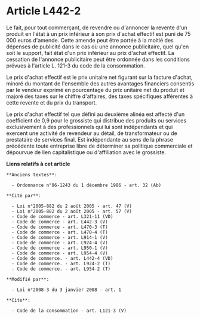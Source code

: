 # Article L442-2

Le fait, pour tout commerçant, de revendre ou d'annoncer la revente d'un produit en l'état à un prix inférieur à son prix
d'achat effectif est puni de 75 000 euros d'amende. Cette amende peut être portée à la moitié des dépenses de publicité dans
le cas où une annonce publicitaire, quel qu'en soit le support, fait état d'un prix inférieur au prix d'achat effectif. La
cessation de l'annonce publicitaire peut être ordonnée dans les conditions prévues à l'article L. 121-3 du code de la
consommation. 

Le prix d'achat effectif est le prix unitaire net figurant sur la facture d'achat, minoré du montant de l'ensemble des autres
avantages financiers consentis par le vendeur exprimé en pourcentage du prix unitaire net du produit et majoré des taxes sur
le chiffre d'affaires, des taxes spécifiques afférentes à cette revente et du prix du transport. 

Le prix d'achat effectif tel que défini au deuxième alinéa est affecté d'un coefficient de 0,9 pour le grossiste qui
distribue des produits ou services exclusivement à des professionnels qui lui sont indépendants et qui exercent une activité
de revendeur au détail, de transformateur ou de prestataire de services final. Est indépendante au sens de la phrase
précédente toute entreprise libre de déterminer sa politique commerciale et dépourvue de lien capitalistique ou d'affiliation
avec le grossiste.

**Liens relatifs à cet article**

	**Anciens textes**:

	  - Ordonnance n°86-1243 du 1 décembre 1986 - art. 32 (Ab)

	**Cité par**:

	  - Loi n°2005-882 du 2 août 2005 - art. 47 (V)
	  - Loi n°2005-882 du 2 août 2005 - art. 57 (V)
	  - Code de commerce - art. L321-11 (VD)
	  - Code de commerce - art. L442-3 (V)
	  - Code de commerce - art. L470-3 (T)
	  - Code de commerce - art. L470-4 (T)
	  - Code de commerce - art. L914-1 (V)
	  - Code de commerce - art. L924-4 (V)
	  - Code de commerce - art. L950-1 (V)
	  - Code de commerce - art. L954-4 (V)
	  - Code de commerce. - art. L442-4 (VD)
	  - Code de commerce. - art. L924-2 (T)
	  - Code de commerce. - art. L954-2 (T)

	**Modifié par**:

	  - Loi n°2008-3 du 3 janvier 2008 - art. 1

	**Cite**:

	  - Code de la consommation - art. L121-3 (V)
